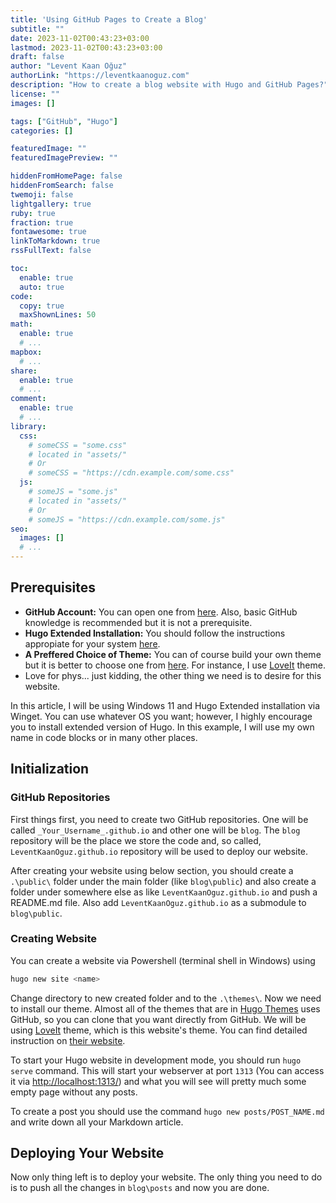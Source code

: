 ```yaml
---
title: 'Using GitHub Pages to Create a Blog'
subtitle: ""
date: 2023-11-02T00:43:23+03:00
lastmod: 2023-11-02T00:43:23+03:00
draft: false
author: "Levent Kaan Oğuz"
authorLink: "https://leventkaanoguz.com"
description: "How to create a blog website with Hugo and GitHub Pages?"
license: ""
images: []

tags: ["GitHub", "Hugo"]
categories: []

featuredImage: ""
featuredImagePreview: ""

hiddenFromHomePage: false
hiddenFromSearch: false
twemoji: false
lightgallery: true
ruby: true
fraction: true
fontawesome: true
linkToMarkdown: true
rssFullText: false

toc:
  enable: true
  auto: true
code:
  copy: true
  maxShownLines: 50
math:
  enable: true
  # ...
mapbox:
  # ...
share:
  enable: true
  # ...
comment:
  enable: true
  # ...
library:
  css:
    # someCSS = "some.css"
    # located in "assets/"
    # Or
    # someCSS = "https://cdn.example.com/some.css"
  js:
    # someJS = "some.js"
    # located in "assets/"
    # Or
    # someJS = "https://cdn.example.com/some.js"
seo:
  images: []
  # ...
---
```

<!--more-->

## Prerequisites

* **GitHub Account:** You can open one from [here](https://github.com). Also, basic GitHub knowledge is recommended but it is not a prerequisite.
* **Hugo Extended Installation:** You should follow the instructions appropiate for your system [here](https://gohugo.io/installation/).
* **A Preffered Choice of Theme:** You can of course build your own theme but it is better to choose one from [here](https://themes.gohugo.io/). For instance, I use [LoveIt](https://hugoloveit.com/) theme.
* Love for phys... just kidding, the other thing we need is to desire for this website.

In this article, I will be using Windows 11 and Hugo Extended installation via Winget. You can use whatever OS you want; however, I highly encourage you to install extended version of Hugo. In this example, I will use my own name in code blocks or in many other places.


## Initialization

### GitHub Repositories
First things first, you need to create two GitHub repositories. One will be called `_Your_Username_.github.io` and other one will be `blog`. The `blog` repository will be the place we store the code and, so called, `LeventKaanOguz.github.io` repository will be used to deploy our website.

After creating your website using below section, you should create a `.\public\` folder under the main folder (like `blog\public`) and also create a folder under somewhere else as like `LeventKaanOguz.github.io` and push a README.md file. Also add `LeventKaanOguz.github.io` as a submodule to `blog\public`.


### Creating Website
You can create a website via Powershell (terminal shell in Windows) using

```powershell
hugo new site <name>
```

Change directory to new created folder and to the `.\themes\`. Now we need to install our theme. Almost all of the themes that are in [Hugo Themes](https://themes.gohugo.io/) uses GitHub, so you can clone that you want directly from GitHub. We will be using [LoveIt](https://hugoloveit.com/) theme, which is this website's theme. You can find detailed instruction on [their website](https://hugoloveit.com/).

To start your Hugo website in development mode, you should run `hugo serve` command. This will start your webserver at port `1313` (You can access it via [http://localhost:1313/](http://localhost:1313/)) and what you will see will pretty much some empty page without any posts.

To create a post you should use the command `hugo new posts/POST_NAME.md` and write down all your Markdown article.

## Deploying Your Website
Now only thing left is to deploy your website. The only thing you need to do is to push all the changes in `blog\posts` and now you are done.